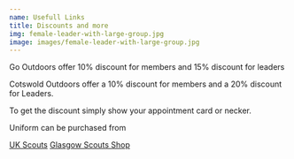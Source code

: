 ```yaml
---
name: Usefull Links
title: Discounts and more
img: female-leader-with-large-group.jpg
image: images/female-leader-with-large-group.jpg
---
```

Go Outdoors offer 10% discount for members and 15% discount for leaders

Cotswold Outdoors offer a 10% discount for members and a 20% discount for Leaders. 

To get the discount simply show your appointment card or necker.

Uniform can be purchased from

[UK Scouts](https://shop.scouts.org.uk/uniforms)
[Glasgow Scouts Shop](https://www.glasgowscoutshop.com/)

